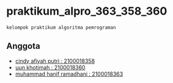 # praktikum_alpro_363_358_360

    kelompok praktikum algoritma pemrograman

## Anggota

 - [cindy afiyah putri : 2100018358](https://github.com/CindyAfiyah)
 - [uun khotimah : 2100018360](https://github.com/uun22)
 - [muhammad hanif ramadhani : 2100018363](https://github.com/haniframadhani)